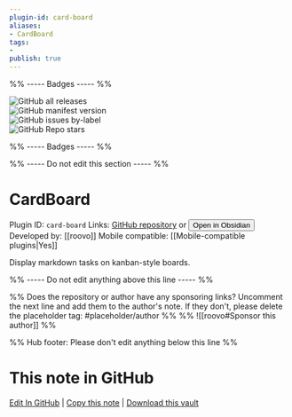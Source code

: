 ```yaml
---
plugin-id: card-board
aliases:
- CardBoard
tags: 
- 
publish: true
---
```


%% ----- Badges ----- %%

![GitHub all releases](https://img.shields.io/github/downloads/roovo/obsidian-card-board/total?color=573E7A&logo=github&style=for-the-badge)   
![GitHub manifest version](https://img.shields.io/github/manifest-json/v/roovo/obsidian-card-board?color=573E7A&logo=github&style=for-the-badge)   
![GitHub issues by-label](https://img.shields.io/github/issues/roovo/obsidian-card-board/help%20wanted?color=573E7A&logo=github&style=for-the-badge)   
![GitHub Repo stars](https://img.shields.io/github/stars/roovo/obsidian-card-board?color=573E7A&logo=github&style=for-the-badge)

%% ----- Badges ----- %%

%% ----- Do not edit this section ----- %%

# CardBoard

Plugin ID: `card-board`
Links: [GitHub repository](https://github.com/roovo/obsidian-card-board) or [<button id=HH>Open in Obsidian</button>](obsidian://show-plugin?id=card-board)
Developed by: [[roovo]]
Mobile compatible: [[Mobile-compatible plugins|Yes]]

Display markdown tasks on kanban-style boards.

%% ----- Do not edit anything above this line ----- %% 

%% Does the repository or author have any sponsoring links? Uncomment the next line and add them to the author's note. If they don't, please delete the placeholder tag: #placeholder/author %%
%% ![[roovo#Sponsor this author]] %%

%% Hub footer: Please don't edit anything below this line %%

# This note in GitHub

<span class="git-footer">[Edit In GitHub](https://github.dev/obsidian-community/obsidian-hub/blob/main/02%20-%20Community%20Expansions/02.05%20All%20Community%20Expansions/Plugins/card-board.md "git-hub-edit-note") | [Copy this note](https://raw.githubusercontent.com/obsidian-community/obsidian-hub/main/02%20-%20Community%20Expansions/02.05%20All%20Community%20Expansions/Plugins/card-board.md "git-hub-copy-note") | [Download this vault](https://github.com/obsidian-community/obsidian-hub/archive/refs/heads/main.zip "git-hub-download-vault") </span>
